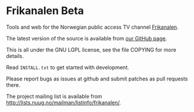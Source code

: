 Frikanalen Beta
===============

Tools and web for the Norwegian public access TV channel [Frikanalen](http://www.frikanalen.no/).

The latest version of the source is available from [our GitHub page](http://github.com/Frikanalen/).

This is all under the GNU LGPL license, see the file COPYING for more details.

Read `INSTALL.txt` to get started with development.

Please report bugs as issues at github and submit patches as pull requests there.

The project mailing list is available from <http://lists.nuug.no/mailman/listinfo/frikanalen/>.
